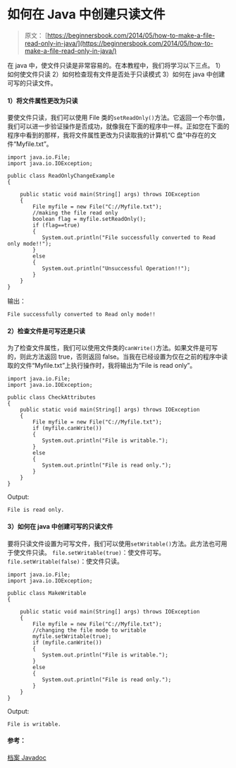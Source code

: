 # 如何在 Java 中创建只读文件

> 原文： [https://beginnersbook.com/2014/05/how-to-make-a-file-read-only-in-java/](https://beginnersbook.com/2014/05/how-to-make-a-file-read-only-in-java/)

在 java 中，使文件只读是非常容易的。在本教程中，我们将学习以下三点。
1）如何使文件只读
2）如何检查现有文件是否处于只读模式
3）如何在 java 中创建可写的只读文件。

#### 1）将文件属性更改为只读

要使文件只读，我们可以使用 File 类的`setReadOnly()`方法。它返回一个布尔值，我们可以进一步验证操作是否成功，就像我在下面的程序中一样。正如您在下面的程序中看到的那样，我将文件属性更改为只读取我的计算机“C 盘”中存在的文件“Myfile.txt”。

```
import java.io.File;
import java.io.IOException;

public class ReadOnlyChangeExample
{

    public static void main(String[] args) throws IOException
    {	
    	File myfile = new File("C://Myfile.txt");
    	//making the file read only
    	boolean flag = myfile.setReadOnly();	
    	if (flag==true)
    	{
    	   System.out.println("File successfully converted to Read only mode!!");
    	}
    	else
    	{
    	   System.out.println("Unsuccessful Operation!!");
    	}
    }
}
```

输出：

```
File successfully converted to Read only mode!!
```

#### 2）检查文件是可写还是只读

为了检查文件属性，我们可以使用文件类的`canWrite()`方法。如果文件是可写的，则此方法返回 true，否则返回 false。当我在已经设置为仅在之前的程序中读取的文件“Myfile.txt”上执行操作时，我将输出为“File is read only”。

```
import java.io.File;
import java.io.IOException;

public class CheckAttributes
{
    public static void main(String[] args) throws IOException
    {	
    	File myfile = new File("C://Myfile.txt");	
    	if (myfile.canWrite())
    	{
    	   System.out.println("File is writable.");
    	}
    	else
    	{
    	   System.out.println("File is read only.");
    	}
    }
}
```

Output:

```
File is read only.
```

#### 3）如何在 java 中创建可写的只读文件

要将只读文件设置为可写文件，我们可以使用`setWritable()`方法。此方法也可用于使文件只读。
`file.setWritable(true)`：使文件可写。
`file.setWritable(false)`：使文件只读。

```
import java.io.File;
import java.io.IOException;

public class MakeWritable
{

    public static void main(String[] args) throws IOException
    {	
    	File myfile = new File("C://Myfile.txt");
    	//changing the file mode to writable
    	myfile.setWritable(true);
    	if (myfile.canWrite())
    	{
    	   System.out.println("File is writable.");
    	}
    	else
    	{
    	   System.out.println("File is read only.");
    	}
    }
}
```

Output:

```
File is writable.
```

#### 参考：

[档案 Javadoc](https://docs.oracle.com/javase/6/docs/api/java/io/File.html "javadoc")